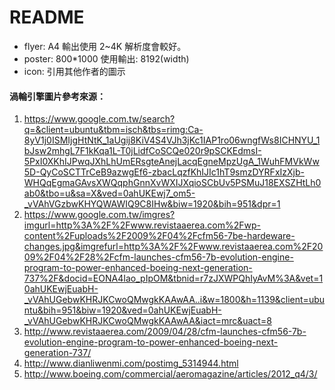 # README

* flyer: A4 輸出使用 2~4K 解析度會較好。
* poster: 800*1000 使用輸出: 8192(width)
* icon: 引用其他作者的圖示


#### 渦輪引擎圖片參考來源：

1. https://www.google.com.tw/search?q=&client=ubuntu&tbm=isch&tbs=rimg:Ca-8yV1j0ISMIjgHtNtK_1aUgij8KiV4S4VJh3jKc1IAP1ro06wngfWs8ICHNYU_1bJsw2mhgL7F1kKqa1L-T0jLidfCoSCQe020r9pSCKEdmsI-5PxI0XKhIJPwqJXhLhUmERsgteAnejLacqEgneMpzUgA_1WuhFMVkWw5D-QyCoSCTTrCeB9azwgEf6-zbacLqzfKhIJIc1hT9smzDYRFxIzXjb-WHQqEgmaGAvsXWQqphGnnXvWXIJXqioSCbUv5PSMuJ18EXSZHtLh0ab0&tbo=u&sa=X&ved=0ahUKEwj7_om5-_vVAhVGzbwKHYQWAWIQ9C8IHw&biw=1920&bih=951&dpr=1
1. https://www.google.com.tw/imgres?imgurl=http%3A%2F%2Fwww.revistaaerea.com%2Fwp-content%2Fuploads%2F2009%2F04%2Fcfm56-7be-hardeware-changes.jpg&imgrefurl=http%3A%2F%2Fwww.revistaaerea.com%2F2009%2F04%2F28%2Fcfm-launches-cfm56-7b-evolution-engine-program-to-power-enhanced-boeing-next-generation-737%2F&docid=EONA4Iao_pIpOM&tbnid=r7zJXWPQhIyAvM%3A&vet=10ahUKEwjEuabH-_vVAhUGebwKHRJKCwoQMwgkKAAwAA..i&w=1800&h=1139&client=ubuntu&bih=951&biw=1920&ved=0ahUKEwjEuabH-_vVAhUGebwKHRJKCwoQMwgkKAAwAA&iact=mrc&uact=8
1. http://www.revistaaerea.com/2009/04/28/cfm-launches-cfm56-7b-evolution-engine-program-to-power-enhanced-boeing-next-generation-737/
1. http://www.dianliwenmi.com/postimg_5314944.html
1. http://www.boeing.com/commercial/aeromagazine/articles/2012_q4/3/
